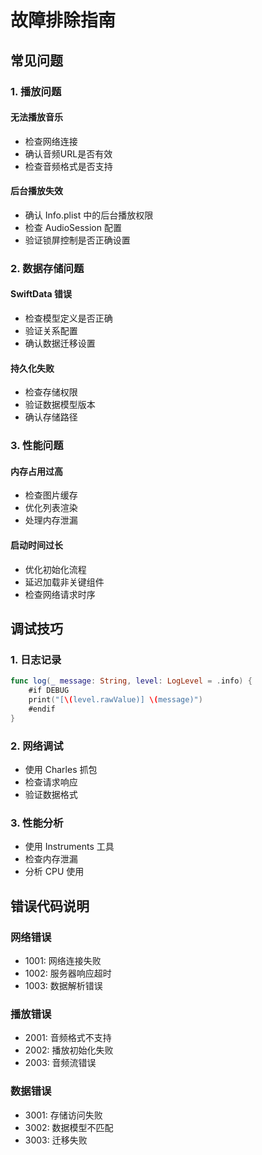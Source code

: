 # 故障排除指南

## 常见问题

### 1. 播放问题
#### 无法播放音乐
- 检查网络连接
- 确认音频URL是否有效
- 检查音频格式是否支持

#### 后台播放失效
- 确认 Info.plist 中的后台播放权限
- 检查 AudioSession 配置
- 验证锁屏控制是否正确设置

### 2. 数据存储问题
#### SwiftData 错误
- 检查模型定义是否正确
- 验证关系配置
- 确认数据迁移设置

#### 持久化失败
- 检查存储权限
- 验证数据模型版本
- 确认存储路径

### 3. 性能问题
#### 内存占用过高
- 检查图片缓存
- 优化列表渲染
- 处理内存泄漏

#### 启动时间过长
- 优化初始化流程
- 延迟加载非关键组件
- 检查网络请求时序

## 调试技巧

### 1. 日志记录
```swift
func log(_ message: String, level: LogLevel = .info) {
    #if DEBUG
    print("[\(level.rawValue)] \(message)")
    #endif
}
```

### 2. 网络调试
- 使用 Charles 抓包
- 检查请求响应
- 验证数据格式

### 3. 性能分析
- 使用 Instruments 工具
- 检查内存泄漏
- 分析 CPU 使用

## 错误代码说明

### 网络错误
- 1001: 网络连接失败
- 1002: 服务器响应超时
- 1003: 数据解析错误

### 播放错误
- 2001: 音频格式不支持
- 2002: 播放初始化失败
- 2003: 音频流错误

### 数据错误
- 3001: 存储访问失败
- 3002: 数据模型不匹配
- 3003: 迁移失败
